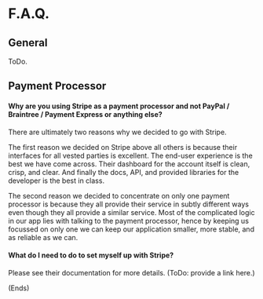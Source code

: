 # F.A.Q. #

## General ##

ToDo.

## Payment Processor ##

#### Why are you using Stripe as a payment processor and not PayPal / Braintree / Payment Express or anything else? ####

There are ultimately two reasons why we decided to go with Stripe.

The first reason we decided on Stripe above all others is because their interfaces for all vested parties is
excellent. The end-user experience is the best we have come across. Their dashboard for the account itself is clean,
crisp, and clear. And finally the docs, API, and provided libraries for the developer is the best in class.

The second reason we decided to concentrate on only one payment processor is because they all provide their service in
subtly different ways even though they all provide a similar service.  Most of the complicated logic in our app lies
with talking to the payment processor, hence by keeping us focussed on only one we can keep our application smaller,
more stable, and as reliable as we can.

#### What do I need to do to set myself up with Stripe? ####

Please see their documentation for more details. (ToDo: provide a link here.)

(Ends)
